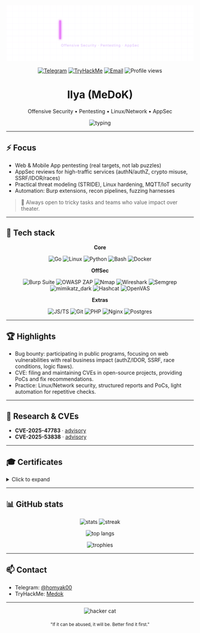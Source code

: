 
<p align="center">
  <picture>
    <source media="(prefers-color-scheme: dark)" srcset="https://github.com/Medok228/Medok228/blob/main/branding/banners/animated.svg" />
    <img alt="Medok228 — Offensive Security" src="https://github.com/Medok228/Medok228/blob/main/branding/banners/animated.svg" width="900">
  </picture>
</p>

<p align="center">
  <a href="https://t.me/homyak00"><img alt="Telegram" src="https://img.shields.io/badge/Telegram-2CA5E0?logo=telegram&logoColor=white"></a>
  <a href="https://tryhackme.com/p/Medok"><img alt="TryHackMe" src="https://img.shields.io/badge/TryHackMe-212c42?logo=tryhackme&logoColor=white"></a>
  <a href="mailto:ilya_andreev20@mail.ru"><img alt="Email" src="https://img.shields.io/badge/Email-ilya_andreev20%40mail.ru-informational"></a>
  <img alt="Profile views" src="https://komarev.com/ghpvc/?username=Medok228&style=flat&color=blue"/>
</p>

<h1 align="center">Ilya (MeDoK)</h1>
<p align="center">Offensive Security • Pentesting • Linux/Network • AppSec</p>

<p align="center">
  <img src="https://readme-typing-svg.demolab.com?font=JetBrains+Mono&size=18&duration=2800&pause=1200&center=true&vCenter=true&multiline=true&width=700&height=60&lines=Breaking+assumptions.+Automating+exploits.+Documenting+impact.;Hunting+for+real-world+bugs%2C+not+toy+CTFs." alt="typing" />
</p>

---

## ⚡ Focus

* Web & Mobile App pentesting (real targets, not lab puzzles)
* AppSec reviews for high-traffic services (authN/authZ, crypto misuse, SSRF/IDOR/races)
* Practical threat modeling (STRIDE), Linux hardening, MQTT/IoT security
* Automation: Burp extensions, recon pipelines, fuzzing harnesses

> 👾 Always open to tricky tasks and teams who value impact over theater.

---

## 🧰 Tech stack

<div align="center">

**Core**

<img src="https://skillicons.dev/icons?i=go&theme=dark" width="40" alt="Go"/>
<img src="https://cdn.jsdelivr.net/gh/devicons/devicon/icons/linux/linux-original.svg" width="40" alt="Linux"/>
<img src="https://cdn.jsdelivr.net/gh/devicons/devicon/icons/python/python-original.svg" width="40" alt="Python"/>
<img src="https://skillicons.dev/icons?i=bash&theme=dark" width="40" alt="Bash"/>
<img src="https://skillicons.dev/icons?i=docker&theme=dark" width="40" alt="Docker"/>

**OffSec**


<img src="https://github.com/Medok228/Medok228/assets/101337215/3f1129a2-89ea-45e3-823f-652c49f688e9" alt="Burp Suite" width="50"/>
<img src="https://github.com/Medok228/Medok228/assets/101337215/0ba5cc5f-a3f1-40c1-b548-2d774335c67e" alt="OWASP ZAP" width="50"/>
<img src="https://github.com/Medok228/Medok228/assets/101337215/b27519e8-fc11-4754-b2c7-e9e3867e81f3" alt="Nmap" width="70"/>
<img src="https://github.com/Medok228/Medok228/assets/101337215/92e4f34c-81a6-4864-ade8-873f16066d88" alt="Wireshark" width="42"/>
<img src="https://github.com/user-attachments/assets/729c86d1-b884-4c3b-a60c-5d2161015168" alt="Semgrep" width="80"/>
  <picture>
    <source media="(prefers-color-scheme: dark)" srcset="https://github.com/user-attachments/assets/a6adc9f8-475b-4b39-ae3c-91b82248911a" width="50" height="60" alt="mimikatz_light" />
    <img src="https://github.com/user-attachments/assets/962a2ef5-4351-4063-b1ff-4f5b07fc234a" alt="mimikatz_dark" width="80">
  </picture>
<img src="https://github.com/Medok228/Medok228/assets/101337215/19a0fbe8-2a9b-44d2-911a-f4b781ebd320" alt="Hashcat" width="50"/>
<img src="https://github.com/Medok228/Medok228/assets/101337215/37a293dd-1147-4f6d-984a-548c8ed0ed74" alt="OpenVAS" width="50"/>


**Extras**

<img src="https://skillicons.dev/icons?i=js,ts&theme=dark" width="88" alt="JS/TS"/>
<img src="https://skillicons.dev/icons?i=git&theme=dark" width="40" alt="Git"/>
<img src="https://cdn.jsdelivr.net/gh/devicons/devicon/icons/php/php-original.svg" alt="PHP" height="50">
<img src="https://skillicons.dev/icons?i=nginx&theme=dark" width="40" alt="Nginx"/>
<img src="https://skillicons.dev/icons?i=postgres&theme=dark" width="40" alt="Postgres"/>

</div>

---

## 🏆 Highlights

- Bug bounty: participating in public programs, focusing on web vulnerabilities with real business impact (authZ/IDOR, SSRF, race conditions, logic flaws).
- CVE: filing and maintaining CVEs in open-source projects, providing PoCs and fix recommendations.
- Practice: Linux/Network security, structured reports and PoCs, light automation for repetitive checks.

---

## 🔬 Research & CVEs

- **CVE-2025-47783** · [advisory](https://github.com/advisories/GHSA-8jhr-wpcm-hh4h) 
- **CVE-2025-53838** · [advisory](https://github.com/Kovah/LinkAce/security/advisories/GHSA-vwmx-v9qf-q656)

---

## 🎓 Certificates

<details>
  <summary>Click to expand</summary>

* 🧠 <a href="certificates/Jr%20Penetration%20Tester%20(THM).png">Jr Penetration Tester (THM)</a>
* 🕵️‍♂️ <a href="certificates/Red%20Teaming%20(THM).png">Red Teaming (THM)</a>
* 📄 <a href="certificates/pdf_certificate.pdf">Information Security Specialist</a>
* 🔐 <a href="certificates/Information_Security_Basics.pdf">Information Security Basics</a>
* 🌐 <a href="certificates/Data_Networks_and_Security.pdf">Data Networks and Security</a>
* 💻 <a href="certificates/Operating_system_security.pdf">Operating System Security & Systems Programming</a>
* 🧑‍💻 <a href="certificates/Modern_software_development.pdf">Modern Software Development</a>
* 🌍 <a href="certificates/web_applications.pdf">Web Applications</a>
* ⚔️ <a href="certificates/Attack_&_Defence.pdf">Attack & Defence</a>
* 🦈 <a href="certificates/modern_cybercrime.pdf">Modern Cybercrime & Countermeasures</a>
* 🚨 <a href="certificates/Response_to_information_security_incidents.pdf">Incident Response & Threat Hunting</a>

</details>

---

## 📊 GitHub stats

<p align="center">
  <img src="https://github-readme-stats.vercel.app/api?username=Medok228&show_icons=true&theme=transparent&rank_icon=github" height="150" alt="stats"/>
  <img src="https://streak-stats.demolab.com?user=Medok228&theme=transparent" height="150" alt="streak"/>
</p>

<p align="center">
  <img src="https://github-readme-stats.vercel.app/api/top-langs/?username=Medok228&layout=compact&theme=transparent" height="140" alt="top langs"/>
</p>

<p align="center">
  <img src="https://github-profile-trophy.vercel.app/?username=Medok228&theme=flat&margin-w=10&margin-h=10&no-bg=true&no-frame=true" alt="trophies"/>
</p>

---

## 📫 Contact

* Telegram: <a href="https://t.me/homyak00">@homyak00</a>
* TryHackMe: <a href="https://tryhackme.com/p/Medok">Medok</a>


---

<p align="center">
  <img src="https://media.giphy.com/media/YRMb6dd7zprS00JdGZ/giphy.gif" width="140" alt="hacker cat"/>
</p>

<p align="center">
  <sub>"If it can be abused, it will be. Better find it first."</sub>
</p>
